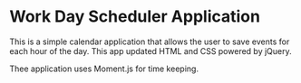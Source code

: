 # Work Day Scheduler Application


This is a  simple calendar application that allows the user to save events for each hour of the day. This app  updated HTML and CSS powered by jQuery.

Thee application uses Moment.js for time keeping.


